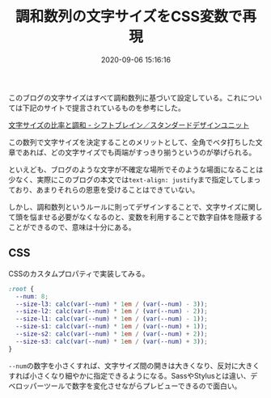 ﻿---
title: 調和数列の文字サイズをCSS変数で再現
date: 2020-09-06 15:16:16
post_id: u4ng9q
categories:
  - Web
  - Web制作
tags:
  - CSS
---

このブログの文字サイズはすべて調和数列に基づいて設定している。これについては下記のサイトで提言されているものを参考にした。

<!-- more -->

[文字サイズの比率と調和 - シフトブレイン／スタンダードデザインユニット](https://standard.shiftbrain.com/blog/harmonious-proportions-in-type-sizes)


この数列で文字サイズを決定することのメリットとして、全角でベタ打ちした文章であれば、どの文字サイズでも両端がすっきり揃うというのが挙げられる。

といえども、ブログのような文字が不確定な場所でそのような場面になることは少なく、実際にこのブログの本文では`text-align: justify`まで指定してしまっており、あまりそれらの恩恵を受けることはできていない。

しかし、調和数列というルールに則ってデザインすることで、文字サイズに関して頭を悩ませる必要がなくなるのと、変数を利用することで数字自体を隠蔽することができるので、意味は十分にある。


## CSS

CSSのカスタムプロパティで実装してみる。

```css
:root {
  --num: 8;
  --size-l3: calc(var(--num) * 1em / (var(--num) - 3));
  --size-l2: calc(var(--num) * 1em / (var(--num) - 2));
  --size-l1: calc(var(--num) * 1em / (var(--num) - 1));
  --size-s1: calc(var(--num) * 1em / (var(--num) + 1));
  --size-s2: calc(var(--num) * 1em / (var(--num) + 2));
  --size-s3: calc(var(--num) * 1em / (var(--num) + 3));  
}
```

`--num`の数字を小さくすれば、文字サイズ間の開きは大きくなり、反対に大きくすれば小さくなり細やかに指定できるようになる。SassやStylusとは違い、デベロッパーツールで数字を変化させながらプレビューできるので面白い。
